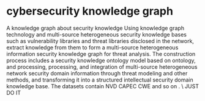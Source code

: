 # cybersecurity knowledge graph
   A knowledge graph about security knowledge
     Using knowledge graph technology and multi-source heterogeneous security knowledge bases such as vulnerability libraries and threat libraries disclosed in the network, extract knowledge from them to form a multi-source heterogeneous information security knowledge graph for threat analysis. The construction process includes a security knowledge ontology model based on ontology, and processing, processing, and integration of multi-source heterogeneous network security domain information through threat modeling and other methods, and transforming it into a structured intellectual security domain knowledge base.
    The datasets contain NVD CAPEC CWE and so on . \\
    JUST DO IT 
